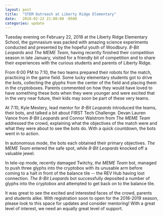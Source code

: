 ```yaml
---
layout: post
title:  "STEM Outreach at Liberty Ridge Elementary"
date:   2018-02-22 21:00:00 -0500
categories: update
---
```


Tuesday evening on February 22, 2018 at the Liberty Ridge Elementary School, the
gymnasium was packed with amazing science experiments conducted and presented by
the hopeful youth of Woodbury. _8-Bit Leopards_ and _The MEME Team_, having recently
finished their competition season in late January, visited for a friendly bit of
competition and to share their experiences with the curious students and parents
of Liberty Ridge.

From 6:00 PM to 7:10, the two teams prepared their robots for the match,
practicing in the game field. Some lucky elementary students got to drive the
bots, collecting the glyphs from the center of the field and placing them in the
cryptoboxes. Parents commented on how they would have loved to have something
these bots when they were younger and were excited that in the very near future,
their kids may soon be part of these very teams.

At 7:10, Kyle Mestery, lead mentor for _8-Bit Leopards_ introduced the teams,
their bots, and talked a bit about FIRST Tech Challenge. Devan Lauren Vance from
_8-Bit Leopards_ and Connor Walstrom from _The MEME Team_ addressed the crowd,
explaining what the objectives of the match were and what they were about to see
the bots do. With a quick countdown, the bots went in to action.

In autonomous mode, the bots each obtained their primary objectives. _The MEME
Team_ entered the safe spot, while _8-Bit Leopards_ knocked off a valuable jewel.

In tele-op mode, recently damaged Twitchy, _the MEME Team_ bot, managed to push
three glyphs into the cryptobox with its unusable arm before coming to a halt in
front of the balance tile -- the REV Hub having lost connection. _The 8-Bit
Leopards_ bot successfully deposited a number of glyphs into the cryptobox and
attempted to get back on to the balance tile.

It was great to see the excited and interested faces of the crowd, parents and
students alike. With registration soon to open for the 2018-2019 season, please
look to this space for updates and consider mentoring! With a great level of
interest, we need an equally great level of support.
